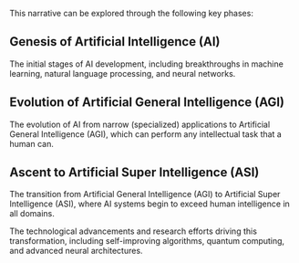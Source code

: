 This narrative can be explored through the following key phases:

## Genesis of Artificial Intelligence (AI)

The initial stages of AI development, including breakthroughs in machine learning, natural language processing, and neural networks.

## Evolution of Artificial General Intelligence (AGI)

The evolution of AI from narrow (specialized) applications to Artificial General Intelligence (AGI), which can perform any intellectual task that a human can.

## Ascent to Artificial Super Intelligence (ASI)

The transition from Artificial General Intelligence (AGI) to Artificial Super Intelligence (ASI), where AI systems begin to exceed human intelligence in all domains.

The technological advancements and research efforts driving this transformation, including self-improving algorithms, quantum computing, and advanced neural architectures.
